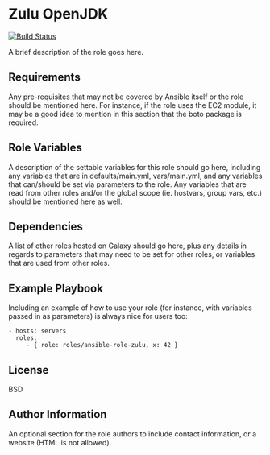 Zulu OpenJDK
=========
[![Build Status](https://travis-ci.org/jeduoliveira/ansible-role-zulu-openjdk.svg?branch=master)](https://travis-ci.org/jeduoliveira/ansible-role-zulu-openjdk)


A brief description of the role goes here.

Requirements
------------

Any pre-requisites that may not be covered by Ansible itself or the role should
be mentioned here. For instance, if the role uses the EC2 module, it may be a
good idea to mention in this section that the boto package is required.

Role Variables
--------------

A description of the settable variables for this role should go here, including
any variables that are in defaults/main.yml, vars/main.yml, and any variables
that can/should be set via parameters to the role. Any variables that are read
from other roles and/or the global scope (ie. hostvars, group vars, etc.) should
be mentioned here as well.

Dependencies
------------

A list of other roles hosted on Galaxy should go here, plus any details in
regards to parameters that may need to be set for other roles, or variables that
are used from other roles.

Example Playbook
----------------

Including an example of how to use your role (for instance, with variables
passed in as parameters) is always nice for users too:

    - hosts: servers
      roles:
         - { role: roles/ansible-role-zulu, x: 42 }

License
-------

BSD

Author Information
------------------

An optional section for the role authors to include contact information, or a
website (HTML is not allowed).
